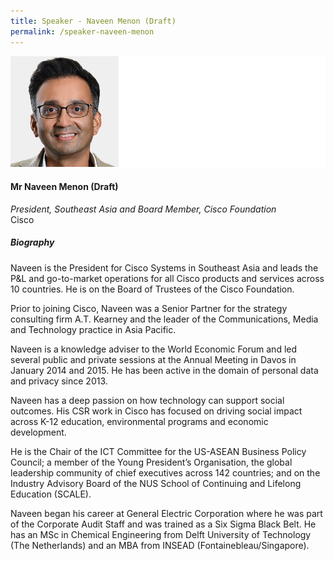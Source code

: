 ```yaml
---
title: Speaker - Naveen Menon (Draft)
permalink: /speaker-naveen-menon
---
```

![Naveen Menon](/images/speakers/Naveen-Menon.jpg)

#### **Mr Naveen Menon (Draft)**

*President, Southeast Asia and Board Member, Cisco Foundation*  
Cisco

##### **Biography**

Naveen is the President for Cisco Systems in Southeast Asia and leads the P&L and go-to-market operations for all Cisco products and services across 10 countries. He is on the Board of Trustees of the Cisco Foundation. 

Prior to joining Cisco, Naveen was a Senior Partner for the strategy consulting firm A.T. Kearney and the leader of the Communications, Media and Technology practice in Asia Pacific.

Naveen is a knowledge adviser to the World Economic Forum and led several public and private sessions at the Annual Meeting in Davos in January 2014 and 2015. He has been active in the domain of personal data and privacy since 2013.

Naveen has a deep passion on how technology can support social outcomes. His CSR work in Cisco has focused on driving social impact across K-12 education, environmental programs and economic development.

He is the Chair of the ICT Committee for the US-ASEAN Business Policy Council; a member of the Young President’s Organisation, the global leadership community of chief executives across 142 countries; and on the Industry Advisory Board of the NUS School of Continuing and Lifelong Education (SCALE).

Naveen began his career at General Electric Corporation where he was part of the Corporate Audit Staff and was trained as a Six Sigma Black Belt. He has an MSc in Chemical Engineering from Delft University of Technology (The Netherlands) and an MBA from INSEAD (Fontainebleau/Singapore).